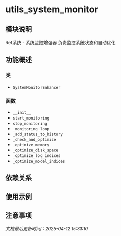 # utils_system_monitor

## 模块说明
Ref系统 - 系统监控增强器
负责监控系统状态和自动优化

## 功能概述

### 类

- `SystemMonitorEnhancer`

### 函数

- `__init__`
- `start_monitoring`
- `stop_monitoring`
- `_monitoring_loop`
- `_add_status_to_history`
- `_check_and_optimize`
- `_optimize_memory`
- `_optimize_disk_space`
- `_optimize_log_indices`
- `_optimize_model_indices`

## 依赖关系

## 使用示例

## 注意事项

*文档最后更新时间：2025-04-12 15:31:10*